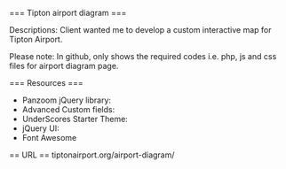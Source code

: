 === Tipton airport diagram ===

Descriptions:
Client wanted me to develop a custom interactive map for Tipton Airport.

Please note: In github, only shows the required codes i.e. php, js and css files for airport diagram page.


=== Resources ===
* Panzoom jQuery library:
* Advanced Custom fields:
* UnderScores Starter Theme:
* jQuery UI:
* Font Awesome

== URL ==
tiptonairport.org/airport-diagram/
